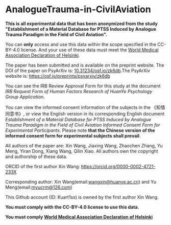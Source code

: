 # AnalogueTrauma-in-CivilAviation

**This is all experimental data that has been anonymized from the study "Establishment of a Material Database for PTSS Induced by Analogue Trauma Paradigm in the Field of Civil Aviation".**

You can **only** access and use this data within the scope specified in the CC-BY-4.0 license. And your use of these data must meet the [World Medical Association Declaration of Helsinki](https://www.wma.net/policies-post/wma-declaration-of-helsinki-ethical-principles-for-medical-research-involving-human-subjects/).

The paper has been submitted and is available on the preprint website. The DOI of the paper on PsyArXiv is: [10.31234/osf.io/zk6db](https://doi.org/10.31234/osf.io/zk6db).The PsyArXiv website is: https://osf.io/preprints/psyarxiv/zk6db

You can see the IRB Review Approval Form for this study at the document _IRB Request Form of Human Factors Research of HuanYe Psychology Group Application_.

You can view the informed consent information of the subjects in the 《知情同意书》, or view the English version in its corresponding English document _Establishment of a Material Database for PTSS Induced by Analogue Trauma Paradigm in the Field of Civil Aviation Informed Consent Form for Experimental Participants_. Please note **that the Chinese version of the informed consent form for experimental subjects shall prevail**.

All authors of the paper are: Xin Wang, Jiaxing Wang, Zhaochen Zhang, Yu Meng, Yiran Dong, Xiang Wang, Qilin Xiao. All authors own the copyright and authorship of these data.

ORCID of the first author Xin Wang: https://orcid.org/0000-0002-4721-233X

Corresponding author: Xin Wang(email:wangxin@huanye.ac.cn) and Yu Meng(email:myucrm@126.com)

This Github account (ID: Kuart1ss) is owned by the first author Xin Wang.

**You must comply with the CC-BY-4.0 license to use this data.**

**You must comply [World Medical Association Declaration of Helsinki](https://www.wma.net/policies-post/wma-declaration-of-helsinki-ethical-principles-for-medical-research-involving-human-subjects/)**
